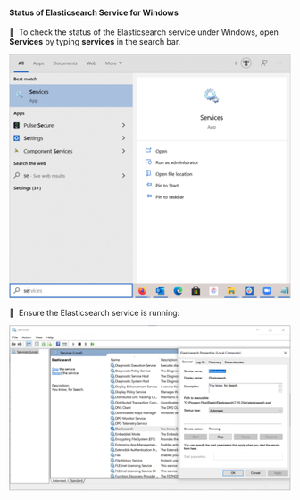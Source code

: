 #### Status of Elasticsearch Service for Windows

🔴 &nbsp;To check the status of the Elasticsearch service under Windows, open **Services** by typing **services** in the search bar.

<img src="images/image_health_check_windows_open_services_to_check_elasticsearch.png" width="700">

🔴 &nbsp;Ensure the Elasticsearch service is running:

![Image: Ensure Elasticsearch Service is Running](images/image_health_check_windows_confirm_elasticsearch_is_running.png)
